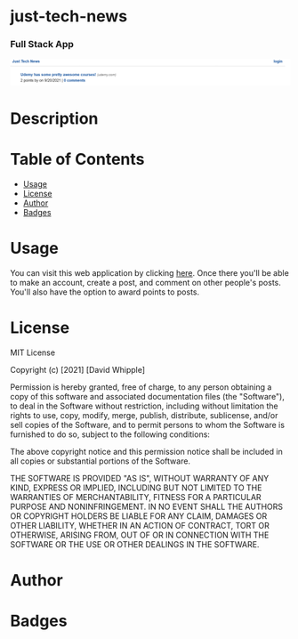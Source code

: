 # just-tech-news

### Full Stack App

![app-screenshot](./public/images/app-screenshot.png)

# Description

# Table of Contents

- [Usage](#usage)
- [License](#license)
- [Author](#author)
- [Badges](#badges)

# Usage

You can visit this web application by clicking [here](https://quiet-castle-52225.herokuapp.com/). Once there you'll be able to make an account, create a post, and comment on other people's posts. You'll also have the option to award points to posts.

# License

MIT License

Copyright (c) [2021] [David Whipple]

Permission is hereby granted, free of charge, to any person obtaining a copy of this software and associated documentation files (the "Software"), to deal in the Software without restriction, including without limitation the rights to use, copy, modify, merge, publish, distribute, sublicense, and/or sell copies of the Software, and to permit persons to whom the Software is furnished to do so, subject to the following conditions:

The above copyright notice and this permission notice shall be included in all copies or substantial portions of the Software.

THE SOFTWARE IS PROVIDED "AS IS", WITHOUT WARRANTY OF ANY KIND, EXPRESS OR IMPLIED, INCLUDING BUT NOT LIMITED TO THE WARRANTIES OF MERCHANTABILITY, FITNESS FOR A PARTICULAR PURPOSE AND NONINFRINGEMENT. IN NO EVENT SHALL THE AUTHORS OR COPYRIGHT HOLDERS BE LIABLE FOR ANY CLAIM, DAMAGES OR OTHER LIABILITY, WHETHER IN AN ACTION OF CONTRACT, TORT OR OTHERWISE, ARISING FROM, OUT OF OR IN CONNECTION WITH THE SOFTWARE OR THE USE OR OTHER DEALINGS IN THE SOFTWARE.

# Author

# Badges
